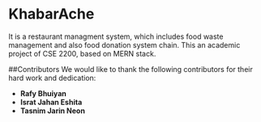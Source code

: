 # KhabarAche
It is a restaurant managment system, which includes food waste management and also food donation system chain.
This an academic project of CSE 2200, based on MERN stack.

##Contributors
We would like to thank the following contributors for their hard work and dedication:
- **Rafy Bhuiyan**
- **Israt Jahan Eshita**
- **Tasnim Jarin Neon**
